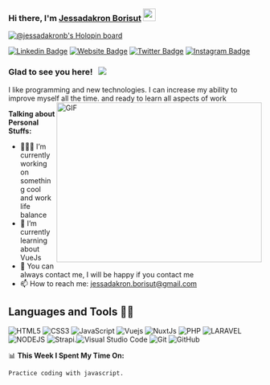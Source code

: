 
### Hi there, I'm <a href="https://jessadakron-portfolio.pages.dev/" target="_blank">Jessadakron Borisut</a> <img src="https://media.giphy.com/media/hvRJCLFzcasrR4ia7z/giphy.gif" width="25px">

[![@jessadakronb's Holopin board](https://holopin.me/jessadakronb)](https://holopin.io/@jessadakronb)


[![Linkedin Badge](https://img.shields.io/badge/-LinkedIn-0e76a8?style=flat-square&logo=Linkedin&logoColor=white)](http://linkedin.com/in/jessadakron-borisut-724b70229)
[![Website Badge](https://img.shields.io/badge/Website-3b5998?style=flat-square&logo=google-chrome&logoColor=white)](http://www.jessadakron.info/)
[![Twitter Badge](https://img.shields.io/badge/-Twitter-00acee?style=flat-square&logo=Twitter&logoColor=white)](https://twitter.com/jessadakronrose)
[![Instagram Badge](https://img.shields.io/badge/-Instagram-e4405f?style=flat-square&logo=Instagram&logoColor=white)](https://instagram.com/paojsd/)

### Glad to see you here! &nbsp; ![](https://visitor-badge.glitch.me/badge?page_id=jessadakronb.jessadakronb)

I like programming and new technologies. I can increase my ability to improve myself all the time. and ready to learn all aspects of work
<img align="right" alt="GIF" src="https://github.com/Gapur/Gapur/blob/master/coding.gif?raw=true" width="408" height="318" />

**Talking about Personal Stuffs:**

- 👨🏻‍💻 I’m currently working on something cool and work life balance
- 🚀 I’m currently learning about VueJs
- 💬 You can always contact me, I will be happy if you contact me
- 📫 How to reach me: jessadakron.borisut@gmail.com

## Languages and Tools 👩‍💻
![HTML5](https://img.shields.io/badge/html5-%23E34F26.svg?style=for-the-badge&logo=html5&logoColor=white)
![CSS3](https://img.shields.io/badge/css3-%231572B6.svg?style=for-the-badge&logo=css3&logoColor=white)
![JavaScript](https://img.shields.io/badge/javascript-%23323330.svg?style=for-the-badge&logo=javascript&logoColor=%23F7DF1E)
![Vuejs](https://img.shields.io/badge/Vue.js-35495E?style=for-the-badge&logo=vuedotjs&logoColor=4FC08D)
![NuxtJs](https://img.shields.io/badge/nuxt.js-00C58E?style=for-the-badge&logo=nuxtdotjs&logoColor=white)
![PHP](https://img.shields.io/badge/PHP-777BB4?style=for-the-badge&logo=php&logoColor=white)
![LARAVEL](https://img.shields.io/badge/Laravel-FF2D20?style=for-the-badge&logo=laravel&logoColor=white)
![NODEJS](https://img.shields.io/badge/Node.js-339933?style=for-the-badge&logo=nodedotjs&logoColor=white)
![Strapi](https://img.shields.io/badge/strapi-2e7eea?style=for-the-badge&logo=strapi&logoColor=white).![Visual Studio Code](https://img.shields.io/badge/Visual%20Studio%20Code-0078d7.svg?style=for-the-badge&logo=visual-studio-code&logoColor=white)
![Git](https://img.shields.io/badge/git-%23F05033.svg?style=for-the-badge&logo=git&logoColor=white)
![GitHub](https://img.shields.io/badge/github-%23121011.svg?style=for-the-badge&logo=github&logoColor=white)
</br>

📊 **This Week I Spent My Time On:**
<!--START_SECTION:waka-->
```text
Practice coding with javascript.
```
<!--END_SECTION:waka-->
